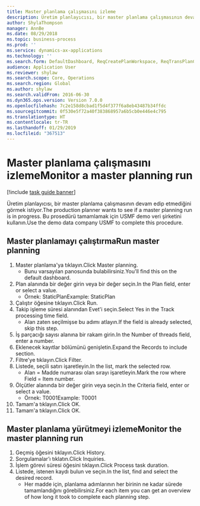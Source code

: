 ```yaml
---
title: Master planlama çalışmasını izleme
description: Üretim planlayıcısı, bir master planlama çalışmasının devam edip etmediğini görmek istiyor.
author: ShylaThompson
manager: AnnBe
ms.date: 08/29/2018
ms.topic: business-process
ms.prod: ''
ms.service: dynamics-ax-applications
ms.technology: ''
ms.search.form: DefaultDashboard, ReqCreatePlanWorkspace, ReqTransPlanCard, SysQueryForm, InventItemIdLookupSimple, ReqLog, ReqProcessTaskTrace
audience: Application User
ms.reviewer: shylaw
ms.search.scope: Core, Operations
ms.search.region: Global
ms.author: shylaw
ms.search.validFrom: 2016-06-30
ms.dyn365.ops.version: Version 7.0.0
ms.openlocfilehash: 7c2e158d8cbad1f5d4f377f6a8eb43487b34ffdc
ms.sourcegitcommit: 0f530e5f72a40f383868957a6b5cb0e446e4c795
ms.translationtype: HT
ms.contentlocale: tr-TR
ms.lasthandoff: 01/29/2019
ms.locfileid: "367513"
---
```

# <a name="monitor-a-master-planning-run"></a><span data-ttu-id="e335a-103">Master planlama çalışmasını izleme</span><span class="sxs-lookup"><span data-stu-id="e335a-103">Monitor a master planning run</span></span>

[!include [task guide banner](../../includes/task-guide-banner.md)]

<span data-ttu-id="e335a-104">Üretim planlayıcısı, bir master planlama çalışmasının devam edip etmediğini görmek istiyor.</span><span class="sxs-lookup"><span data-stu-id="e335a-104">The production planner wants to see if a master planning run is in progress.</span></span> <span data-ttu-id="e335a-105">Bu prosedürü tamamlamak için USMF demo veri şirketini kullanın.</span><span class="sxs-lookup"><span data-stu-id="e335a-105">Use the demo data company USMF to complete this procedure.</span></span>


## <a name="run-master-planning"></a><span data-ttu-id="e335a-106">Master planlamayı çalıştırma</span><span class="sxs-lookup"><span data-stu-id="e335a-106">Run master planning</span></span>
1. <span data-ttu-id="e335a-107">Master planlama'ya tıklayın.</span><span class="sxs-lookup"><span data-stu-id="e335a-107">Click Master planning.</span></span>
    * <span data-ttu-id="e335a-108">Bunu varsayılan panosunda bulabilirsiniz.</span><span class="sxs-lookup"><span data-stu-id="e335a-108">You'll find this on the default dashboard.</span></span>  
2. <span data-ttu-id="e335a-109">Plan alanında bir değer girin veya bir değer seçin.</span><span class="sxs-lookup"><span data-stu-id="e335a-109">In the Plan field, enter or select a value.</span></span>
    * <span data-ttu-id="e335a-110">Örnek: StaticPlan</span><span class="sxs-lookup"><span data-stu-id="e335a-110">Example: StaticPlan</span></span>  
3. <span data-ttu-id="e335a-111">Çalıştır öğesine tıklayın.</span><span class="sxs-lookup"><span data-stu-id="e335a-111">Click Run.</span></span>
4. <span data-ttu-id="e335a-112">Takip işleme süresi alanından Evet'i seçin.</span><span class="sxs-lookup"><span data-stu-id="e335a-112">Select Yes in the Track processing time field.</span></span>
    * <span data-ttu-id="e335a-113">Alan zaten seçilmişse bu adımı atlayın.</span><span class="sxs-lookup"><span data-stu-id="e335a-113">If the field is already selected, skip this step.</span></span>  
5. <span data-ttu-id="e335a-114">İş parçacığı sayısı alanına bir rakam girin.</span><span class="sxs-lookup"><span data-stu-id="e335a-114">In the Number of threads field, enter a number.</span></span>
6. <span data-ttu-id="e335a-115">Eklenecek kayıtlar bölümünü genişletin.</span><span class="sxs-lookup"><span data-stu-id="e335a-115">Expand the Records to include section.</span></span>
7. <span data-ttu-id="e335a-116">Filtre'ye tıklayın.</span><span class="sxs-lookup"><span data-stu-id="e335a-116">Click Filter.</span></span>
8. <span data-ttu-id="e335a-117">Listede, seçili satırı işaretleyin.</span><span class="sxs-lookup"><span data-stu-id="e335a-117">In the list, mark the selected row.</span></span>
    * <span data-ttu-id="e335a-118">Alan = Madde numarası olan sırayı işaretleyin.</span><span class="sxs-lookup"><span data-stu-id="e335a-118">Mark the row where Field = Item number.</span></span>  
9. <span data-ttu-id="e335a-119">Ölçütler alanında bir değer girin veya seçin.</span><span class="sxs-lookup"><span data-stu-id="e335a-119">In the Criteria field, enter or select a value.</span></span>
    * <span data-ttu-id="e335a-120">Örnek: T0001</span><span class="sxs-lookup"><span data-stu-id="e335a-120">Example: T0001</span></span>  
10. <span data-ttu-id="e335a-121">Tamam'a tıklayın.</span><span class="sxs-lookup"><span data-stu-id="e335a-121">Click OK.</span></span>
11. <span data-ttu-id="e335a-122">Tamam'a tıklayın.</span><span class="sxs-lookup"><span data-stu-id="e335a-122">Click OK.</span></span>

## <a name="monitor-the-master-planning-run"></a><span data-ttu-id="e335a-123">Master planlama yürütmeyi izleme</span><span class="sxs-lookup"><span data-stu-id="e335a-123">Monitor the master planning run</span></span>
1. <span data-ttu-id="e335a-124">Geçmiş öğesini tıklayın.</span><span class="sxs-lookup"><span data-stu-id="e335a-124">Click History.</span></span>
2. <span data-ttu-id="e335a-125">Sorgulamalar’ı tıklatın.</span><span class="sxs-lookup"><span data-stu-id="e335a-125">Click Inquiries.</span></span>
3. <span data-ttu-id="e335a-126">İşlem görevi süresi öğesini tıklayın.</span><span class="sxs-lookup"><span data-stu-id="e335a-126">Click Process task duration.</span></span>
4. <span data-ttu-id="e335a-127">Listede, istenen kaydı bulun ve seçin.</span><span class="sxs-lookup"><span data-stu-id="e335a-127">In the list, find and select the desired record.</span></span>
    * <span data-ttu-id="e335a-128">Her madde için, planlama adımlarının her birinin ne kadar sürede tamamlandığını görebilirsiniz.</span><span class="sxs-lookup"><span data-stu-id="e335a-128">For each item you can get an overview of how long it took to complete each planning step.</span></span>  


